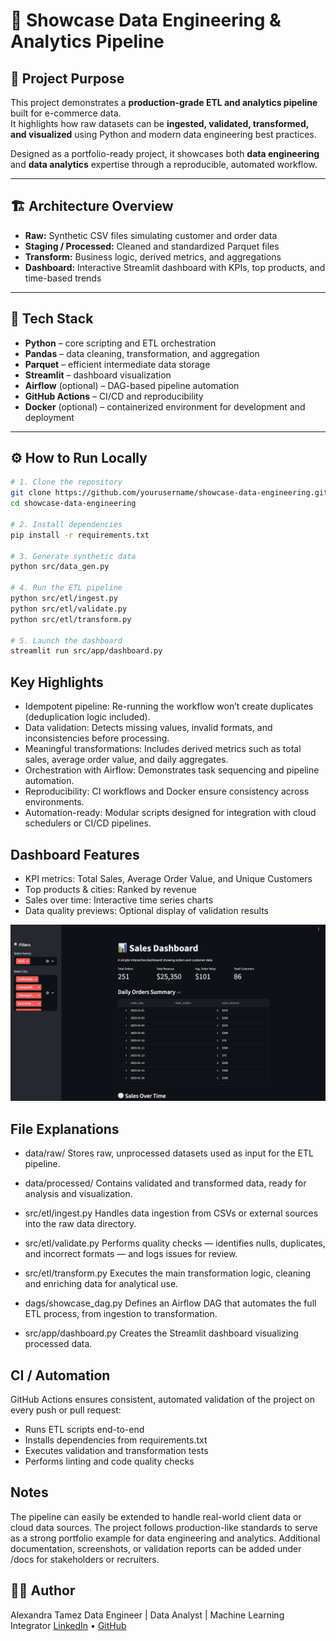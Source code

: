 # 🚀 Showcase Data Engineering & Analytics Pipeline

## 🎯 Project Purpose
This project demonstrates a **production-grade ETL and analytics pipeline** built for e-commerce data.  
It highlights how raw datasets can be **ingested, validated, transformed, and visualized** using Python and modern data engineering best practices.  

Designed as a portfolio-ready project, it showcases both **data engineering** and **data analytics** expertise through a reproducible, automated workflow.

---

## 🏗️ Architecture Overview

- **Raw:** Synthetic CSV files simulating customer and order data  
- **Staging / Processed:** Cleaned and standardized Parquet files  
- **Transform:** Business logic, derived metrics, and aggregations  
- **Dashboard:** Interactive Streamlit dashboard with KPIs, top products, and time-based trends  

---

## 🧰 Tech Stack

- **Python** – core scripting and ETL orchestration  
- **Pandas** – data cleaning, transformation, and aggregation  
- **Parquet** – efficient intermediate data storage  
- **Streamlit** – dashboard visualization  
- **Airflow** (optional) – DAG-based pipeline automation  
- **GitHub Actions** – CI/CD and reproducibility  
- **Docker** (optional) – containerized environment for development and deployment  

---

## ⚙️ How to Run Locally

```bash
# 1. Clone the repository
git clone https://github.com/yourusername/showcase-data-engineering.git
cd showcase-data-engineering

# 2. Install dependencies
pip install -r requirements.txt

# 3. Generate synthetic data
python src/data_gen.py

# 4. Run the ETL pipeline
python src/etl/ingest.py
python src/etl/validate.py
python src/etl/transform.py

# 5. Launch the dashboard
streamlit run src/app/dashboard.py
```

## Key Highlights

- Idempotent pipeline: Re-running the workflow won’t create duplicates (deduplication logic included).
- Data validation: Detects missing values, invalid formats, and inconsistencies before processing.
- Meaningful transformations: Includes derived metrics such as total sales, average order value, and daily aggregates.
- Orchestration with Airflow: Demonstrates task sequencing and pipeline automation.
- Reproducibility: CI workflows and Docker ensure consistency across environments.
- Automation-ready: Modular scripts designed for integration with cloud schedulers or CI/CD pipelines.

## Dashboard Features

- KPI metrics: Total Sales, Average Order Value, and Unique Customers
- Top products & cities: Ranked by revenue
- Sales over time: Interactive time series charts
- Data quality previews: Optional display of validation results

<div align="center"> <img src="images/dashboard demo.png" alt="Streamlit Dashboard Demo" width="700"> </div>

## File Explanations
- data/raw/
Stores raw, unprocessed datasets used as input for the ETL pipeline.

- data/processed/
Contains validated and transformed data, ready for analysis and visualization.

- src/etl/ingest.py
Handles data ingestion from CSVs or external sources into the raw data directory.

- src/etl/validate.py
Performs quality checks — identifies nulls, duplicates, and incorrect formats — and logs issues for review.

- src/etl/transform.py
Executes the main transformation logic, cleaning and enriching data for analytical use.

- dags/showcase_dag.py
Defines an Airflow DAG that automates the full ETL process, from ingestion to transformation.

- src/app/dashboard.py
Creates the Streamlit dashboard visualizing processed data.


## CI / Automation

GitHub Actions ensures consistent, automated validation of the project on every push or pull request:
- Runs ETL scripts end-to-end
- Installs dependencies from requirements.txt
- Executes validation and transformation tests
- Performs linting and code quality checks

## Notes

The pipeline can easily be extended to handle real-world client data or cloud data sources.
The project follows production-like standards to serve as a strong portfolio example for data engineering and analytics.
Additional documentation, screenshots, or validation reports can be added under /docs for stakeholders or recruiters.

## 👩‍💻 Author
Alexandra Tamez
Data Engineer | Data Analyst | Machine Learning Integrator
[LinkedIn](https://www.linkedin.com/in/alexandratamez/) • [GitHub](https://github.com/alexandratamez)

